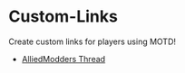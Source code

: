 # Custom-Links
Create custom links for players using MOTD!

- [AlliedModders Thread](https://forums.alliedmods.net/showthread.php?t=328328)
